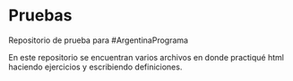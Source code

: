 # Pruebas
Repositorio de prueba para #ArgentinaPrograma

En este repositorio se encuentran varios archivos en donde practiqué html haciendo ejercicios y escribiendo definiciones.
